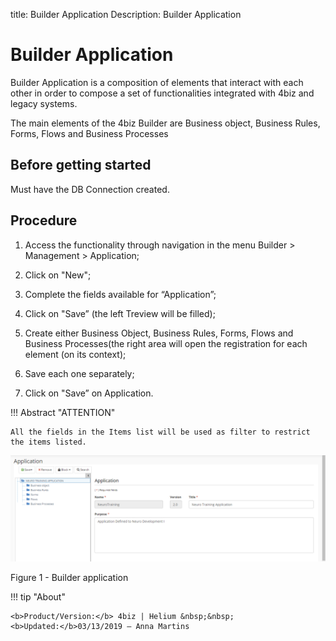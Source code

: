 title: Builder Application
Description: Builder Application
# Builder Application

Builder Application is a composition of elements that interact with each other in order to compose a set of functionalities integrated with 4biz and legacy systems. 

The main elements of the 4biz Builder are Business object, Business Rules, Forms, Flows and Business Processes

Before getting started
----------------------

Must have the DB Connection created.

Procedure
--------

1.	Access the functionality through navigation in the menu Builder > Management > Application;

2.	Click on "New";

3.	Complete the fields available for “Application”; 

4.	Click on "Save” (the left Treview will be filled);

5.	Create either Business Object, Business Rules, Forms, Flows and Business Processes(the right area will open the registration for each element (on its context);

6.	Save each one separately;

7.	Click on "Save” on Application.


!!! Abstract "ATTENTION"

    All the fields in the Items list will be used as filter to restrict the items listed.


![APP Builder](images/builder-4.png)

Figure 1 - Builder application


!!! tip "About"

    <b>Product/Version:</b> 4biz | Helium &nbsp;&nbsp;
    <b>Updated:</b>03/13/2019 – Anna Martins
